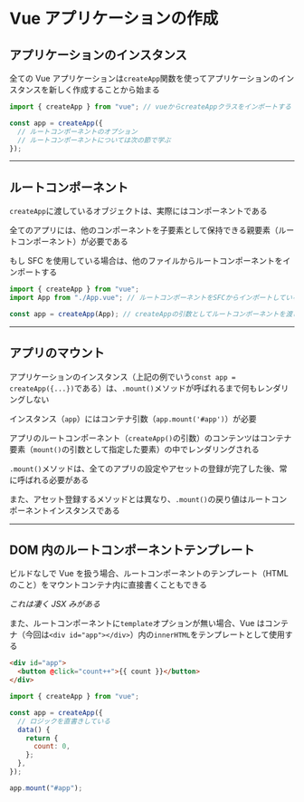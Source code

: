 # Vue アプリケーションの作成

## アプリケーションのインスタンス

全ての Vue アプリケーションは`createApp`関数を使ってアプリケーションのインスタンスを新しく作成することから始まる

```javascript
import { createApp } from "vue"; // vueからcreateAppクラスをインポートする

const app = createApp({
  // ルートコンポーネントのオプション
  // ルートコンポーネントについては次の節で学ぶ
});
```

---

## ルートコンポーネント

`createApp`に渡しているオブジェクトは、実際にはコンポーネントである

全てのアプリには、他のコンポーネントを子要素として保持できる親要素（ルートコンポーネント）が必要である

もし SFC を使用している場合は、他のファイルからルートコンポーネントをインポートする

```javascript
import { createApp } from "vue";
import App from "./App.vue"; // ルートコンポーネントをSFCからインポートしている

const app = createApp(App); // createAppの引数としてルートコンポーネントを渡している
```

---

## アプリのマウント

アプリケーションのインスタンス（上記の例でいう`const app = createApp({...})`である）は、`.mount()`メソッドが呼ばれるまで何もレンダリングしない

インスタンス（`app`）にはコンテナ引数（`app.mount('#app')`）が必要

アプリのルートコンポーネント（`createApp()`の引数）のコンテンツはコンテナ要素（`mount()`の引数として指定した要素）の中でレンダリングされる

`.mount()`メソッドは、全てのアプリの設定やアセットの登録が完了した後、常に呼ばれる必要がある

また、アセット登録するメソッドとは異なり、`.mount()`の戻り値はルートコンポーネントインスタンスである

---

## DOM 内のルートコンポーネントテンプレート

ビルドなしで Vue を扱う場合、ルートコンポーネントのテンプレート（HTML のこと）をマウントコンテナ内に直接書くこともできる

_これは凄く JSX みがある_

また、ルートコンポーネントに`template`オプションが無い場合、Vue はコンテナ（今回は`<div id="app"></div>`）内の`innerHTML`をテンプレートとして使用する

```html
<div id="app">
  <button @click="count++">{{ count }}</button>
</div>
```

```js
import { createApp } from "vue";

const app = createApp({
  // ロジックを直書きしている
  data() {
    return {
      count: 0,
    };
  },
});

app.mount("#app");
```

